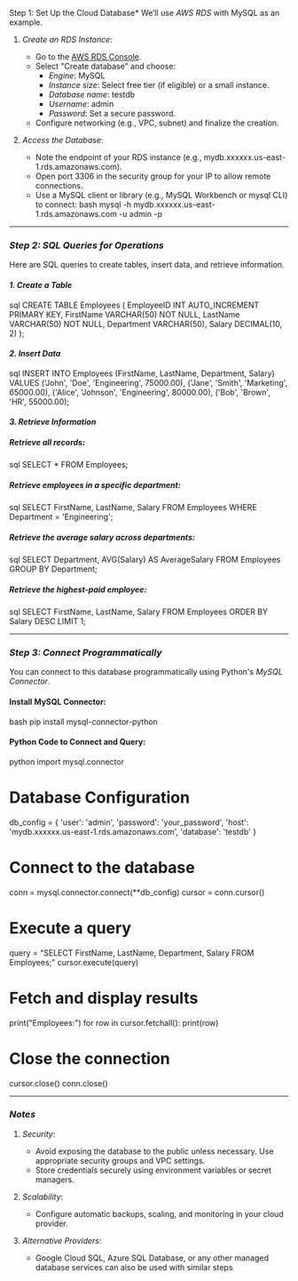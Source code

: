 Step 1: Set Up the Cloud Database*
We’ll use *AWS RDS* with MySQL as an example.

1. *Create an RDS Instance*:
   - Go to the [AWS RDS Console](https://aws.amazon.com/rds/).
   - Select "Create database" and choose:
     - *Engine*: MySQL
     - *Instance size*: Select free tier (if eligible) or a small instance.
     - *Database name*: testdb
     - *Username*: admin
     - *Password*: Set a secure password.
   - Configure networking (e.g., VPC, subnet) and finalize the creation.

2. *Access the Database*:
   - Note the endpoint of your RDS instance (e.g., mydb.xxxxxx.us-east-1.rds.amazonaws.com).
   - Open port 3306 in the security group for your IP to allow remote connections.
   - Use a MySQL client or library (e.g., MySQL Workbench or mysql CLI) to connect:
     bash
     mysql -h mydb.xxxxxx.us-east-1.rds.amazonaws.com -u admin -p
     

---

### *Step 2: SQL Queries for Operations*
Here are SQL queries to create tables, insert data, and retrieve information.

#### *1. Create a Table*
sql
CREATE TABLE Employees (
    EmployeeID INT AUTO_INCREMENT PRIMARY KEY,
    FirstName VARCHAR(50) NOT NULL,
    LastName VARCHAR(50) NOT NULL,
    Department VARCHAR(50),
    Salary DECIMAL(10, 2)
);


#### *2. Insert Data*
sql
INSERT INTO Employees (FirstName, LastName, Department, Salary)
VALUES 
('John', 'Doe', 'Engineering', 75000.00),
('Jane', 'Smith', 'Marketing', 65000.00),
('Alice', 'Johnson', 'Engineering', 80000.00),
('Bob', 'Brown', 'HR', 55000.00);


#### *3. Retrieve Information*
##### Retrieve all records:
sql
SELECT * FROM Employees;


##### Retrieve employees in a specific department:
sql
SELECT FirstName, LastName, Salary 
FROM Employees 
WHERE Department = 'Engineering';


##### Retrieve the average salary across departments:
sql
SELECT Department, AVG(Salary) AS AverageSalary 
FROM Employees 
GROUP BY Department;


##### Retrieve the highest-paid employee:
sql
SELECT FirstName, LastName, Salary 
FROM Employees 
ORDER BY Salary DESC 
LIMIT 1;


---

### *Step 3: Connect Programmatically*
You can connect to this database programmatically using Python's *MySQL Connector*.

#### Install MySQL Connector:
bash
pip install mysql-connector-python


#### Python Code to Connect and Query:
python
import mysql.connector

# Database Configuration
db_config = {
    'user': 'admin',
    'password': 'your_password',
    'host': 'mydb.xxxxxx.us-east-1.rds.amazonaws.com',
    'database': 'testdb'
}

# Connect to the database
conn = mysql.connector.connect(**db_config)
cursor = conn.cursor()

# Execute a query
query = "SELECT FirstName, LastName, Department, Salary FROM Employees;"
cursor.execute(query)

# Fetch and display results
print("Employees:")
for row in cursor.fetchall():
    print(row)

# Close the connection
cursor.close()
conn.close()


---

### *Notes*
1. *Security*:
   - Avoid exposing the database to the public unless necessary. Use appropriate security groups and VPC settings.
   - Store credentials securely using environment variables or secret managers.

2. *Scalability*:
   - Configure automatic backups, scaling, and monitoring in your cloud provider.

3. *Alternative Providers*:
   - Google Cloud SQL, Azure SQL Database, or any other managed database services can also be used with similar steps
